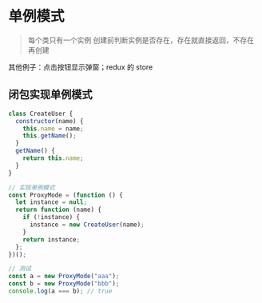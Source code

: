 # 单例模式

> 每个类只有一个实例
> 创建前判断实例是否存在，存在就直接返回，不存在再创建

其他例子：点击按钮显示弹窗；redux 的 store

## 闭包实现单例模式

```js
class CreateUser {
  constructor(name) {
    this.name = name;
    this.getName();
  }
  getName() {
    return this.name;
  }
}

// 实现单例模式
const ProxyMode = (function () {
  let instance = null;
  return function (name) {
    if (!instance) {
      instance = new CreateUser(name);
    }
    return instance;
  };
})();

// 测试
const a = new ProxyMode("aaa");
const b = new ProxyMode("bbb");
console.log(a === b); // true
```
